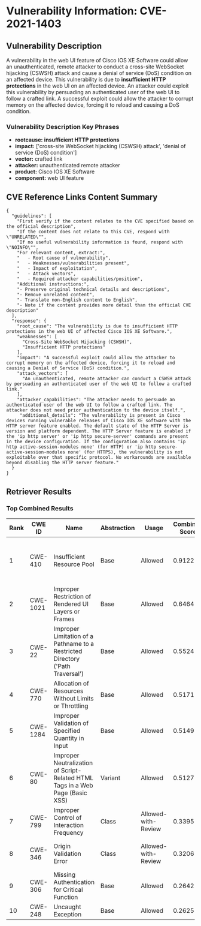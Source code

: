 # Vulnerability Information: CVE-2021-1403

## Vulnerability Description
A vulnerability in the web UI feature of Cisco IOS XE Software could allow an unauthenticated, remote attacker to conduct a cross-site WebSocket hijacking (CSWSH) attack and cause a denial of service (DoS) condition on an affected device. This vulnerability is due to **insufficient HTTP protections** in the web UI on an affected device. An attacker could exploit this vulnerability by persuading an authenticated user of the web UI to follow a crafted link. A successful exploit could allow the attacker to corrupt memory on the affected device, forcing it to reload and causing a DoS condition.

### Vulnerability Description Key Phrases
- **rootcause:** **insufficient HTTP protections**
- **impact:** ['cross-site WebSocket hijacking (CSWSH) attack', 'denial of service (DoS) condition']
- **vector:** crafted link
- **attacker:** unauthenticated remote attacker
- **product:** Cisco IOS XE Software
- **component:** web UI feature

## CVE Reference Links Content Summary
```
{
  "guidelines": [
    "First verify if the content relates to the CVE specified based on the official description",
    "If the content does not relate to this CVE, respond with \"UNRELATED\"",
    "If no useful vulnerability information is found, respond with \"NOINFO\"",
    "For relevant content, extract:",
    "   - Root cause of vulnerability",
    "   - Weaknesses/vulnerabilities present",
    "   - Impact of exploitation",
    "   - Attack vectors",
    "   - Required attacker capabilities/position",
    "Additional instructions:",
    "- Preserve original technical details and descriptions",
    "- Remove unrelated content",
    "- Translate non-English content to English",
    "- Note if the content provides more detail than the official CVE description"
  ],
  "response": {
    "root_cause": "The vulnerability is due to insufficient HTTP protections in the web UI of affected Cisco IOS XE Software.",
    "weaknesses": [
      "Cross-Site WebSocket Hijacking (CSWSH)",
      "Insufficient HTTP protections"
    ],
    "impact": "A successful exploit could allow the attacker to corrupt memory on the affected device, forcing it to reload and causing a Denial of Service (DoS) condition.",
    "attack_vectors": [
      "An unauthenticated, remote attacker can conduct a CSWSH attack by persuading an authenticated user of the web UI to follow a crafted link."
    ],
    "attacker_capabilities": "The attacker needs to persuade an authenticated user of the web UI to follow a crafted link. The attacker does not need prior authentication to the device itself.",
     "additional_details": "The vulnerability is present in Cisco devices running vulnerable releases of Cisco IOS XE software with the HTTP server feature enabled. The default state of the HTTP Server is version and platform dependent. The HTTP Server feature is enabled if the 'ip http server' or 'ip http secure-server' commands are present in the device configuration. If the configuration also contains 'ip http active-session-modules none' (for HTTP) or 'ip http secure-active-session-modules none' (for HTTPS), the vulnerability is not exploitable over that specific protocol. No workarounds are available beyond disabling the HTTP server feature."
  }
}
```

## Retriever Results

### Top Combined Results

| Rank | CWE ID | Name | Abstraction | Usage | Combined Score | Retrievers | Individual Scores |
|------|--------|------|-------------|-------|---------------|------------|-------------------|
| 1 | CWE-410 | Insufficient Resource Pool | Base | Allowed | 0.9122 | dense, sparse, graph | dense: 0.580, sparse: 0.463, graph: 1.000 |
| 2 | CWE-1021 | Improper Restriction of Rendered UI Layers or Frames | Base | Allowed | 0.6464 | dense, sparse | dense: 0.568, sparse: 0.633 |
| 3 | CWE-22 | Improper Limitation of a Pathname to a Restricted Directory ('Path Traversal') | Base | Allowed | 0.5524 | sparse, graph | sparse: 0.472, graph: 0.789 |
| 4 | CWE-770 | Allocation of Resources Without Limits or Throttling | Base | Allowed | 0.5171 | sparse, graph | sparse: 0.469, graph: 0.696 |
| 5 | CWE-1284 | Improper Validation of Specified Quantity in Input | Base | Allowed | 0.5149 | sparse, graph | sparse: 0.464, graph: 0.699 |
| 6 | CWE-80 | Improper Neutralization of Script-Related HTML Tags in a Web Page (Basic XSS) | Variant | Allowed | 0.5127 | dense, sparse | dense: 0.568, sparse: 0.474 |
| 7 | CWE-799 | Improper Control of Interaction Frequency | Class | Allowed-with-Review | 0.3395 | dense, sparse | dense: 0.578, sparse: 0.505 |
| 8 | CWE-346 | Origin Validation Error | Class | Allowed-with-Review | 0.3206 | dense, sparse | dense: 0.555, sparse: 0.469 |
| 9 | CWE-306 | Missing Authentication for Critical Function | Base | Allowed | 0.2642 | sparse | sparse: 0.462 |
| 10 | CWE-248 | Uncaught Exception | Base | Allowed | 0.2625 | sparse | sparse: 0.459 |

